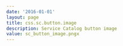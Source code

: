 ```yaml
---
date: '2016-01-01'
layout: page
title: css.sc.button.image
description: Service Catalog button image
value: sc_button_image.pngx 
---
```

